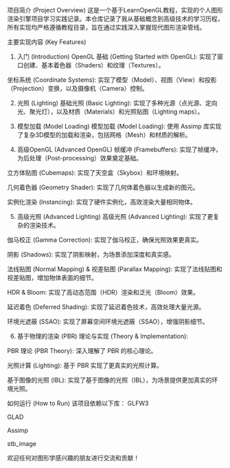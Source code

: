 项目简介 (Project Overview)
这是一个基于LearnOpenGL教程，实现的个人图形渲染引擎项目学习实践记录。本仓库记录了我从基础概念到高级技术的学习历程，所有实现均严格遵循教程目录，旨在通过实践深入掌握现代图形渲染管线。

主要实现内容 (Key Features)
1. 入门 (Introduction)
OpenGL 基础 (Getting Started with OpenGL): 实现了窗口创建、基本着色器（Shaders）和纹理（Textures）。

坐标系统 (Coordinate Systems): 实现了模型（Model）、视图（View）和投影（Projection）变换，以及摄像机（Camera）控制。

2. 光照 (Lighting)
基础光照 (Basic Lighting): 实现了多种光源（点光源、定向光、聚光灯），以及材质（Materials）和光照贴图（Lighting maps）。

3. 模型加载 (Model Loading)
模型加载 (Model Loading): 使用 Assimp 库实现了复杂3D模型的加载和渲染，包括网格（Mesh）和材质的解析。

4. 高级OpenGL (Advanced OpenGL)
帧缓冲 (Framebuffers): 实现了帧缓冲，为后处理（Post-processing）效果奠定基础。

立方体贴图 (Cubemaps): 实现了天空盒（Skybox）和环境映射。

几何着色器 (Geometry Shader): 实现了几何体着色器以生成新的图元。

实例化渲染 (Instancing): 实现了硬件实例化，高效渲染大量相同物体。

5. 高级光照 (Advanced Lighting)
高级光照 (Advanced Lighting): 实现了更复杂的渲染技术。

伽马校正 (Gamma Correction): 实现了伽马校正，确保光照效果更真实。

阴影 (Shadows): 实现了阴影映射，为场景添加深度和真实感。

法线贴图 (Normal Mapping) & 视差贴图 (Parallax Mapping): 实现了法线贴图和视差贴图，增加物体表面的细节。

HDR & Bloom: 实现了高动态范围（HDR）渲染和泛光（Bloom）效果。

延迟着色 (Deferred Shading): 实现了延迟着色技术，高效处理大量光源。

环境光遮蔽 (SSAO): 实现了屏幕空间环境光遮蔽（SSAO），增强阴影细节。

6. 基于物理的渲染 (PBR)
理论与实现 (Theory & Implementation):

PBR 理论 (PBR Theory): 深入理解了 PBR 的核心理论。

光照计算 (Lighting): 基于 PBR 实现了更真实的光照计算。

基于图像的光照 (IBL): 实现了基于图像的光照（IBL），为场景提供更加真实的环境光照。

如何运行 (How to Run)
该项目依赖以下库：
GLFW3

GLAD

Assimp

stb_image

欢迎任何对图形学感兴趣的朋友进行交流和贡献！
